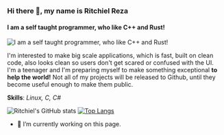 ### Hi there 👋, my name is Ritchiel Reza
#### I am a self taught programmer, who like **C++** and **Rust**!
![I am a self taught programmer, who like **C++** and **Rust**!](https://i.pinimg.com/originals/cd/85/8e/cd858e9f725e9848777c04c57b79c68e.jpg)

I'm interested to make big scale applications, which is fast, built on clean code, also looks clean so users don't get scared or confused with the UI. I'm a teenager and I'm preparing myself to make something exceptional **to help the world!** Not all of my projects will be released to Github, until they become useful enough to make them public.

**Skills**: *Linux, C, C#*

![Ritchiel's GitHub stats](https://github-readme-stats.vercel.app/api?username=ritchielrez&show_icons=true&theme=github_dark&hide_border=true)
[![Top Langs](https://github-readme-stats.vercel.app/api/top-langs/?username=ritchielrez&show_icons=true&layout=compact&theme=github_dark&hide_border=true)](https://github.com/anuraghazra/github-readme-stats)

- 🔭 I’m currently working on this page. 





